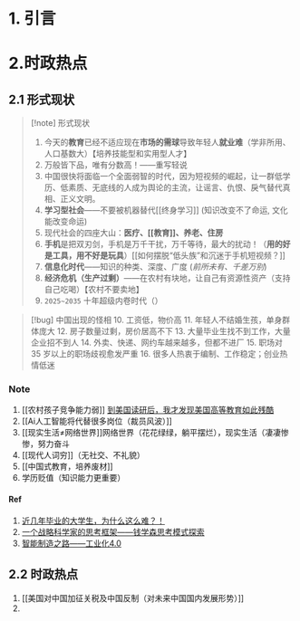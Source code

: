 # 1. 引言


# 2.时政热点
## 2.1 形式现状
> [!note] 形式现状
> 1. 今天的**教育**已经不适应现在**市场的需球**导致年轻人**就业难**（学非所用、人口基数大）【培养技能型和实用型人才】
> 2. 万般皆下品，唯有分数高！——重写轻说
> 3. 中国很快将面临一个全面弱智的时代，因为短视频的崛起，让一群低学历、低素质、无底线的人成为舆论的主流，让谣言、仇恨、戾气替代真相、正义文明。
> 4. **学习型社会**——不要被机器替代[[终身学习]] (知识改变不了命运, 文化能改变命运)
> 5. 现代社会的四座大山：**医疗、[[教育]]、养老、住房**
> 6. **手机**是把双刃剑，手机是万千干扰，万千等待，最大的扰动！（**用的好是工具，用不好是玩具**）[[如何摆脱“低头族”和沉迷于手机短视频？]]
> 7. **信息化时代**——知识的种类、深度、广度 (*前所未有、千差万别*)
> 8. **经济危机（生产过剩）**——在农村有块地，让自己有资源性资产（支持自己吃喝）【农村不要卖地】
> 9. `2025~2035` 十年超级内卷时代（）

> [!bug] 中国出现的怪相
> 10. 工资低，物价高
> 11. 年轻人不结婚生孩，单身群体庞大
> 12. 房子数量过剩，房价居高不下
> 13. 大量毕业生找不到工作，大量企业招不到人
> 14. 外卖、快递、网约车越来越多，但都不进厂
> 15. 职场对 35 岁以上的职场歧视愈发严重
> 16. 很多人热衷于编制、工作稳定；创业热情低迷

### Note
1. [[农村孩子竞争能力弱]] [到美国读研后，我才发现美国高等教育如此残酷](https://mp.weixin.qq.com/s/UVJhLsZWmjNpaKv53v7Z2A)
2. [[Ai人工智能将代替很多岗位（裁员风波）]]
3. [[现实生活≠网络世界]]网络世界（花花绿绿，躺平摆烂），现实生活（凄凄惨惨，努力奋斗
4.  [[现代人词穷]]（无社交、不礼貌）
5. [[中国式教育，培养废材]]
6. 学历贬值（知识能力更重要）
#### Ref
1. [近几年毕业的大学生，为什么这么难？！](https://mp.weixin.qq.com/s/Zcs7Ub3btWe_rREE541VAQ)
2. [一个战略科学家的思考框架——钱学森思考模式探索](https://mp.weixin.qq.com/s/_6tUphh8OuaJKfv2O-5Fog)
3. [智能制造之路——工业化4.0](https://mp.weixin.qq.com/s/LZYchdP_9rmNg_aY4iIhCQ)
## 2.2 时政热点
1. [[美国对中国加征关税及中国反制（对未来中国国内发展形势）]]
2. 